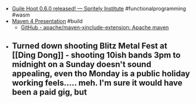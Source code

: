 - [Guile Hoot 0.6.0 released! — Spritely Institute](https://spritely.institute/news/guile-hoot-0-6-0-released.html) #functionalprogramming #wasm
- [Maven 4 Presentation](https://gnodet.github.io/maven4-presentation/) #build
	- [GitHub - apache/maven-xinclude-extension: Apache maven](https://github.com/apache/maven-xinclude-extension)
- Turned down shooting Blitz Metal Fest at [[Ding Dong]] - shooting 10ish bands 3pm to midnight on a Sunday doesn't sound appealing, even tho Monday is a public holiday working feels..... meh.  I'm sure it would have been a paid gig, but
	-